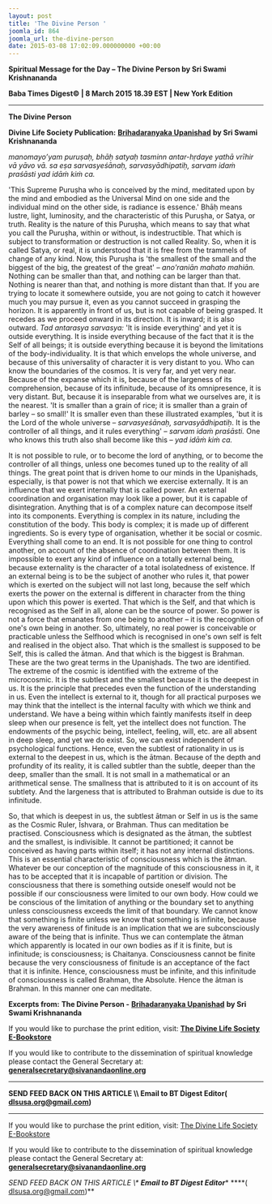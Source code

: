 ```yaml
---
layout: post
title: 'The Divine Person '
joomla_id: 864
joomla_url: the-divine-person
date: 2015-03-08 17:02:09.000000000 +00:00
---
```

  

















































**Spiritual Message for the Day – The Divine Person by Sri Swami Krishnananda**

**Baba Times Digest© | 8 March 2015 18.39 EST | New York Edition**



* * *

**The Divine Person**

**Divine Life Society Publication:** [**Brihadaranyaka Upanishad**](http://www.swami-krishnananda.org/brdup/brhad_V-01a.html) **by Sri Swami Krishnananda**

_manomayo’yam puruṣaḥ, bhāḥ satyaḥ tasminn antar-hṛdaye yathā vrīhir vā yāvo vā. sa eṣa sarvasyeśānaḥ, sarvasyādhipatiḥ, sarvam idaṁ praśāsti yad idāṁ kiṁ ca._

'This Supreme Puruṣha who is conceived by the mind, meditated upon by the mind and embodied as the Universal Mind on one side and the individual mind on the other side, is radiance is essence.' Bhāḥ means lustre, light, luminosity, and the characteristic of this Puruṣha, or Satya, or truth. Reality is the nature of this Puruṣha, which means to say that what you call the Puruṣha, within or without, is indestructible. That which is subject to transformation or destruction is not called Reality. So, when it is called Satya, or real, it is understood that it is free from the trammels of change of any kind. Now, this Puruṣha is 'the smallest of the small and the biggest of the big, the greatest of the great' – _ano'raniān mahato mahiān._ Nothing can be smaller than that, and nothing can be larger than that. Nothing is nearer than that, and nothing is more distant than that. If you are trying to locate it somewhere outside, you are not going to catch it however much you may pursue it, even as you cannot succeed in grasping the horizon. It is apparently in front of us, but is not capable of being grasped. It recedes as we proceed onward in its direction. It is inward; it is also outward. _Tad antarasya sarvasya:_ 'It is inside everything' and yet it is outside everything. It is inside everything because of the fact that it is the Self of all beings; it is outside everything because it is beyond the limitations of the body-individuality. It is that which envelops the whole universe, and because of this universality of character it is very distant to you. Who can know the boundaries of the cosmos. It is very far, and yet very near. Because of the expanse which it is, because of the largeness of its comprehension, because of its infinitude, because of its omnipresence, it is very distant. But, because it is inseparable from what we ourselves are, it is the nearest. 'It is smaller than a grain of rice; it is smaller than a grain of barley – so small!' It is smaller even than these illustrated examples, 'but it is the Lord of the whole universe – _sarvasyeśānaḥ, sarvasyādhipatiḥ_. It is the controller of all things, and it rules everything' – _sarvam idaṁ praśāsti._ One who knows this truth also shall become like this – _yad idāṁ kiṁ ca._

It is not possible to rule, or to become the lord of anything, or to become the controller of all things, unless one becomes tuned up to the reality of all things. The great point that is driven home to our minds in the Upaniṣhads, especially, is that power is not that which we exercise externally. It is an influence that we exert internally that is called power. An external coordination and organisation may look like a power, but it is capable of disintegration. Anything that is of a complex nature can decompose itself into its components. Everything is complex in its nature, including the constitution of the body. This body is complex; it is made up of different ingredients. So is every type of organisation, whether it be social or cosmic. Everything shall come to an end. It is not possible for one thing to control another, on account of the absence of coordination between them. It is impossible to exert any kind of influence on a totally external being, because externality is the character of a total isolatedness of existence. If an external being is to be the subject of another who rules it, that power which is exerted on the subject will not last long, because the self which exerts the power on the external is different in character from the thing upon which this power is exerted. That which is the Self, and that which is recognised as the Self in all, alone can be the source of power. So power is not a force that emanates from one being to another – it is the recognition of one's own being in another. So, ultimately, no real power is conceivable or practicable unless the Selfhood which is recognised in one's own self is felt and realised in the object also. That which is the smallest is supposed to be Self, this is called the ātman. And that which is the biggest is Brahman. These are the two great terms in the Upaniṣhads. The two are identified. The extreme of the cosmic is identified with the extreme of the microcosmic. It is the subtlest and the smallest because it is the deepest in us. It is the principle that precedes even the function of the understanding in us. Even the intellect is external to it, though for all practical purposes we may think that the intellect is the internal faculty with which we think and understand. We have a being within which faintly manifests itself in deep sleep when our presence is felt, yet the intellect does not function. The endowments of the psychic being, intellect, feeling, will, etc. are all absent in deep sleep, and yet we do exist. So, we can exist independent of psychological functions. Hence, even the subtlest of rationality in us is external to the deepest in us, which is the ātman. Because of the depth and profundity of its reality, it is called subtler than the subtle, deeper than the deep, smaller than the small. It is not small in a mathematical or an arithmetical sense. The smallness that is attributed to it is on account of its subtlety. And the largeness that is attributed to Brahman outside is due to its infinitude.

So, that which is deepest in us, the subtlest ātman or Self in us is the same as the Cosmic Ruler, Īshvara, or Brahman. Thus can meditation be practised. Consciousness which is designated as the ātman, the subtlest and the smallest, is indivisible. It cannot be partitioned; it cannot be conceived as having parts within itself; it has not any internal distinctions. This is an essential characteristic of consciousness which is the ātman. Whatever be our conception of the magnitude of this consciousness in it, it has to be accepted that it is incapable of partition or division. The consciousness that there is something outside oneself would not be possible if our consciousness were limited to our own body. How could we be conscious of the limitation of anything or the boundary set to anything unless consciousness exceeds the limit of that boundary. We cannot know that something is finite unless we know that something is infinite, because the very awareness of finitude is an implication that we are subconsciously aware of the being that is infinite. Thus we can contemplate the ātman which apparently is located in our own bodies as if it is finite, but is infinitude; is consciousness; is Chaitanya. Consciousness cannot be finite because the very consciousness of finitude is an acceptance of the fact that it is infinite. Hence, consciousness must be infinite, and this infinitude of consciousness is called Brahman, the Absolute. Hence the ātman is Brahman. In this manner one can meditate.



**Excerpts from:**  **The Divine Person -** [**Brihadaranyaka Upanishad**](http://www.swami-krishnananda.org/brdup/brhad_V-01a.html) **by Sri Swami Krishnananda**

If you would like to purchase the print edition, visit: **[The Divine Life Society E-Bookstore](http://www.dlshq.org/download/download.htm)**

If you would like to contribute to the dissemination of spiritual knowledge please contact the General Secretary at: [](mailto:%20%3Cscript%20type=%27text/javascript%27%3E%20%3C%21--%20var%20prefix%20=%20%27ma%27%20+%20%27il%27%20+%20%27to%27;%20var%20path%20=%20%27hr%27%20+%20%27ef%27%20+%20%27=%27;%20var%20addy57016%20=%20%27generalsecretary%27%20+%20%27@%27;%20addy57016%20=%20addy57016%20+%20%27sivanandaonline%27%20+%20%27.%27%20+%20%27org%27;%20document.write%28%27%3Ca%20%27%20+%20path%20+%20%27%5C%27%27%20+%20prefix%20+%20%27:%27%20+%20addy57016%20+%20%27%5C%27%3E%27%29;%20document.write%28addy57016%29;%20document.write%28%27%3C%5C/a%3E%27%29;%20//--%3E%5Cn%20%3C/script%3E%3Cscript%20type=%27text/javascript%27%3E%20%3C%21--%20document.write%28%27%3Cspan%20style=%5C%27display:%20none;%5C%27%3E%27%29;%20//--%3E%20%3C/script%3EThis%20email%20address%20is%20being%20protected%20from%20spambots.%20You%20need%20JavaScript%20enabled%20to%20view%20it.%20%3Cscript%20type=%27text/javascript%27%3E%20%3C%21--%20document.write%28%27%3C/%27%29;%20document.write%28%27span%3E%27%29;%20//--%3E%20%3C/script%3E?subject=Contribution%20to%20Dissemination%20of%20Spiritual%20Knowledge) **generalsecretary@sivanandaonline.org**

****

**SEND FEED BACK ON THIS ARTICLE \\\ Email to BT Digest Editor[](mailto:%20%3Cscript%20type=%27text/javascript%27%3E%20%3C%21--%20var%20prefix%20=%20%27ma%27%20+%20%27il%27%20+%20%27to%27;%20var%20path%20=%20%27hr%27%20+%20%27ef%27%20+%20%27=%27;%20var%20addy72654%20=%20%27dlsusa.org%27%20+%20%27@%27;%20addy72654%20=%20addy72654%20+%20%27gmail%27%20+%20%27.%27%20+%20%27com%27;%20document.write%28%27%3Ca%20%27%20+%20path%20+%20%27%5C%27%27%20+%20prefix%20+%20%27:%27%20+%20addy72654%20+%20%27%5C%27%3E%27%29;%20document.write%28addy72654%29;%20document.write%28%27%3C%5C/a%3E%27%29;%20//--%3E%5Cn%20%3C/script%3E%3Cscript%20type=%27text/javascript%27%3E%20%3C%21--%20document.write%28%27%3Cspan%20style=%5C%27display:%20none;%5C%27%3E%27%29;%20//--%3E%20%3C/script%3EThis%20email%20address%20is%20being%20protected%20from%20spambots.%20You%20need%20JavaScript%20enabled%20to%20view%20it.%20%3Cscript%20type=%27text/javascript%27%3E%20%3C%21--%20document.write%28%27%3C/%27%29;%20document.write%28%27span%3E%27%29;%20//--%3E%20%3C/script%3E?subject=DLS%20Posts)( [dlsusa.org@gmail.com](mailto:dlsusa.org@gmail.com))**



* * *



  

If you would like to purchase the print edition, visit: [The Divine Life Society E-Bookstore](http://www.dlshq.org/download/download.htm)

If you would like to contribute to the dissemination of spiritual knowledge please contact the General Secretary at: **[generalsecretary@sivanandaonline.org](mailto:generalsecretary@sivanandaonline.org)**

**SEND FEED BACK ON THIS ARTICLE \\\**  **Email to BT Digest Editor**** [](mailto:%20%3Cscript%20type=%27text/javascript%27%3E%20%3C%21--%20var%20prefix%20=%20%27ma%27%20+%20%27il%27%20+%20%27to%27;%20var%20path%20=%20%27hr%27%20+%20%27ef%27%20+%20%27=%27;%20var%20addy72654%20=%20%27dlsusa.org%27%20+%20%27@%27;%20addy72654%20=%20addy72654%20+%20%27gmail%27%20+%20%27.%27%20+%20%27com%27;%20document.write%28%27%3Ca%20%27%20+%20path%20+%20%27%5C%27%27%20+%20prefix%20+%20%27:%27%20+%20addy72654%20+%20%27%5C%27%3E%27%29;%20document.write%28addy72654%29;%20document.write%28%27%3C%5C/a%3E%27%29;%20//--%3E%5Cn%20%3C/script%3E%3Cscript%20type=%27text/javascript%27%3E%20%3C%21--%20document.write%28%27%3Cspan%20style=%5C%27display:%20none;%5C%27%3E%27%29;%20//--%3E%20%3C/script%3EThis%20email%20address%20is%20being%20protected%20from%20spambots.%20You%20need%20JavaScript%20enabled%20to%20view%20it.%20%3Cscript%20type=%27text/javascript%27%3E%20%3C%21--%20document.write%28%27%3C/%27%29;%20document.write%28%27span%3E%27%29;%20//--%3E%20%3C/script%3E?subject=DLS%20Posts)****( [dlsusa.org@gmail.com](mailto:dlsusa.org@gmail.com))**  
